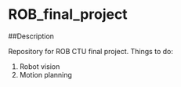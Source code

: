 # ROB_final_project

##Description

Repository for ROB CTU final project.
Things to do:
1) Robot vision
2) Motion planning
